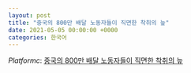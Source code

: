 ```yaml
---
layout: post
title: "중국의 800만 배달 노동자들이 직면한 착취의 늪"
date: 2021-05-05 00:00:00 +0000
categories: 한국어
---
```


*Platformc*: [중국의 800만 배달 노동자들이 직면한 착취의 늪](http://platformc.kr/2020/12/delivery-workers-exploitation-in-china/)

